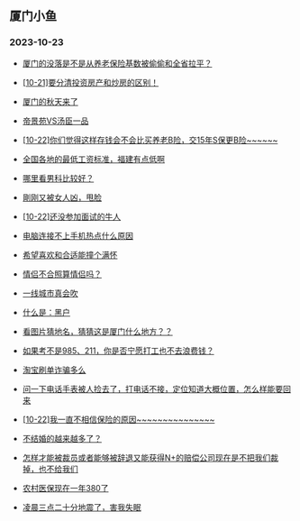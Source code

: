 ## 厦门小鱼 
### 2023-10-23

+ [厦门的没落是不是从养老保险基数被偷偷和全省拉平？](http://bbs.xmfish.com/read-htm-tid-18093024.html)

+ [[10-21]要分清投资房产和炒房的区别！](http://bbs.xmfish.com/read-htm-tid-18092965.html)

+ [厦门的秋天来了](http://bbs.xmfish.com/read-htm-tid-18093002.html)

+ [帝景苑VS汤臣一品](http://bbs.xmfish.com/read-htm-tid-18093085.html)

+ [[10-22]你们觉得这样存钱会不会比买养老B险，交15年S保更B险~~~~~~](http://bbs.xmfish.com/read-htm-tid-18093074.html)

+ [全国各地的最低工资标准，福建有点低啊](http://bbs.xmfish.com/read-htm-tid-18093120.html)

+ [哪里看男科比较好？](http://bbs.xmfish.com/read-htm-tid-18092954.html)

+ [剛刚又被女人凶，甩脸](http://bbs.xmfish.com/read-htm-tid-18093125.html)

+ [[10-22]还没参加面试的牛人](http://bbs.xmfish.com/read-htm-tid-18092978.html)

+ [电脑连接不上手机热点什么原因](http://bbs.xmfish.com/read-htm-tid-18092975.html)

+ [希望喜欢和合适能撞个满怀](http://bbs.xmfish.com/read-htm-tid-18093007.html)

+ [情侣不合照算情侣吗？](http://bbs.xmfish.com/read-htm-tid-18093094.html)

+ [一线城市真会吹](http://bbs.xmfish.com/read-htm-tid-18093118.html)

+ [什么是：黑户](http://bbs.xmfish.com/read-htm-tid-18093198.html)

+ [看图片猜地名，猜猜这是厦门什么地方？？](http://bbs.xmfish.com/read-htm-tid-18093184.html)

+ [如果考不是985、211，你是否宁愿打工也不去浪费钱？](http://bbs.xmfish.com/read-htm-tid-18093269.html)

+ [淘宝刷单诈骗多么](http://bbs.xmfish.com/read-htm-tid-18093178.html)

+ [问一下电话手表被人捡去了，打电话不接，定位知道大概位置，怎么样能要回来](http://bbs.xmfish.com/read-htm-tid-18093262.html)

+ [[10-22]我一直不相信保险的原因~~~~~~~~~~~~~~~](http://bbs.xmfish.com/read-htm-tid-18093263.html)

+ [不结婚的越来越多了？](http://bbs.xmfish.com/read-htm-tid-18093261.html)

+ [怎样才能被裁员或者能够被辞退又能获得N+的赔偿公司现在是不把我们裁掉，也不给我们](http://bbs.xmfish.com/read-htm-tid-18093279.html)

+ [农村医保现在一年380了](http://bbs.xmfish.com/read-htm-tid-18093299.html)

+ [凌晨三点二十分地震了，害我失眠](http://bbs.xmfish.com/read-htm-tid-18093450.html)

